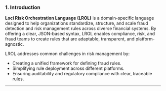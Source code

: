### 1. **Introduction**

**Loci Risk Orchestration Language (LROL)** is a domain-specific language designed to help organizations standardize, structure, and scale fraud detection and risk management rules across diverse financial systems. By offering a clear, JSON-based syntax, LROL enables compliance, risk, and fraud teams to create rules that are adaptable, transparent, and platform-agnostic.

LROL addresses common challenges in risk management by:
- Creating a unified framework for defining fraud rules.
- Simplifying rule deployment across different platforms.
- Ensuring auditability and regulatory compliance with clear, traceable rules.

---